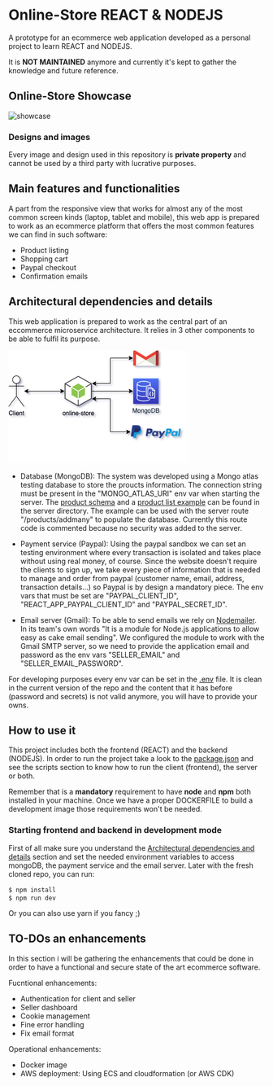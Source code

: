 # Online-Store REACT & NODEJS

A prototype for an ecommerce web application developed as a personal project to learn
REACT and NODEJS.

It is **NOT MAINTAINED** anymore and currently it's kept to gather the
knowledge and future reference.

## Online-Store Showcase

![showcase](/docs/images/showcase.gif "showcase")

### Designs and images

Every image and design used in this repository is **private property** and cannot be used by a third party with lucrative purposes.

## Main features and functionalities

A part from the responsive view that works for almost any of the most common
screen kinds (laptop, tablet and mobile), this web app is prepared to work
as an ecommerce platform that offers the most common features we can find in such
software:

* Product listing
* Shopping cart
* Paypal checkout
* Confirmation emails

## Architectural dependencies and details

This web application is prepared to work as the central part of an eccommerce microservice
architecture. It relies in 3 other components to be able to fulfil its purpose.

![online-store architecture](/docs/images/online-store-architecture-diagram.png "online-store architecture")

* Database (MongoDB): The system was developed using a Mongo atlas testing database to store the proucts
information. The connection string must be present in the "MONGO_ATLAS_URI" env var when starting
the server. The [product schema] and a [product list example] can be found in the server directory.
The example can be used with the server route "/products/addmany" to populate the database. Currently
this route code is commented because no security was added to the server.

* Payment service (Paypal): Using the paypal sandbox we can set an testing environment where every transaction is
isolated and takes place without using real money, of course. Since the website doesn't require the
clients to sign up, we take every piece of information that is needed to manage and order from paypal
(customer name, email, address, transaction details...) so Paypal is by design a mandatory piece.
The env vars that must be set are "PAYPAL_CLIENT_ID", "REACT_APP_PAYPAL_CLIENT_ID" and "PAYPAL_SECRET_ID".

* Email server (Gmail): To be able to send emails we rely on [Nodemailer]. In its team's own words "It is a
module for Node.js applications to allow easy as cake email sending". We configured the module to work
with the Gmail SMTP server, so we need to provide the application email and password as the env vars
"SELLER_EMAIL" and "SELLER_EMAIL_PASSWORD".

For developing purposes every env var can be set in the [.env] file. It is clean in the current
version of the repo and the content that it has before (password and secrets) is not valid anymore,
you will have to provide your owns.

[product schema]: /server/models/product.model.js
[product list example]: /server/testUtilities/testJsonproduct.txt
[Nodemailer]: https://nodemailer.com/about/
[.env]: /.env

## How to use it

This project includes both the frontend (REACT) and the backend (NODEJS). In order to run
the project take a look to the [package.json] and see the scripts section to know how to
run the client (frontend), the server or both.

Remember that is a **mandatory** requirement to have **node** and **npm** both installed in your machine.
Once we have a proper DOCKERFILE to build a development image those requirements won't be needed.

[package.json]: /package.json

### Starting frontend and backend in development mode

First of all make sure you understand the [Architectural dependencies and details](#architectural-dependencies-and-details)
section and set the needed environment variables to access mongoDB, the payment service and the email server. Later with
the fresh cloned repo, you can run:

```shell
$ npm install
$ npm run dev
```

Or you can also use yarn if you fancy ;)

## TO-DOs an enhancements

In this section i will be gathering the enhancements that could be done in order to have
a functional and secure state of the art ecommerce software.

Fucntional enhancements:
* Authentication for client and seller
* Seller dashboard
* Cookie management
* Fine error handling
* Fix email format

Operational enhancements:
* Docker image
* AWS deployment: Using ECS and cloudformation (or AWS CDK)